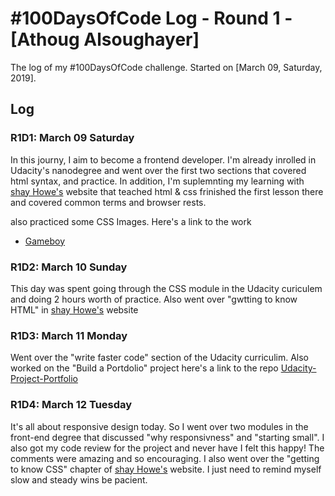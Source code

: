 # #100DaysOfCode Log - Round 1 - [Athoug Alsoughayer]

The log of my #100DaysOfCode challenge. Started on [March 09, Saturday, 2019].

## Log

### R1D1: March 09 Saturday

In this journy, I aim to become a frontend developer. I'm already inrolled in Udacity's nanodegree and went over the first two sections that covered html syntax, and practice.
In addition, I'm suplemnting my learning with [shay Howe's](https://learn.shayhowe.com/) website that teached html & css frinished the first lesson there and covered common terms and browser rests.

also practiced some CSS Images. Here's a link to the work
* [Gameboy](https://codepen.io/athoug/pen/EMXmQg?editors=1100#0)

### R1D2: March 10 Sunday

This day was spent going through the CSS module in the Udacity curiculem and doing 2 hours worth of practice.
Also went over "gwtting to know HTML" in [shay Howe's](https://learn.shayhowe.com/) website

### R1D3: March 11 Monday

Went over the "write faster code" section of the Udacity curriculim.
Also worked on the "Build a Portdolio" project here's a link to the repo [Udacity-Project-Portfolio](https://github.com/athoug/Udacity-Project-Portfolio)

### R1D4: March 12 Tuesday

It's all about responsive design today. So I went over two modules in the front-end degree that discussed "why responsivness" and "starting small". I also got my code review for the project and never have I felt this happy! The comments were amazing and so encouraging.
I also went over the "getting to know CSS" chapter of [shay Howe's](https://learn.shayhowe.com/) website. 
I just need to remind myself slow and steady wins be pacient. 
